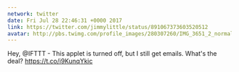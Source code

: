 ```yaml
---
network: twitter
date: Fri Jul 28 22:46:31 +0000 2017
link: https://twitter.com/jimmylittle/status/891067373603520512
avatar: http://pbs.twimg.com/profile_images/280307260/IMG_3651_2_normal.jpg
---
```


Hey, @IFTTT - This applet is turned off, but I still get emails. What's the deal? https://t.co/i9KunqYkic
